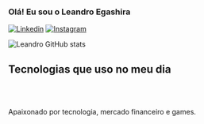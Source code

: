 ### Olá! Eu sou o Leandro Egashira

[![Linkedin](https://img.shields.io/badge/linkedin-%230077B5.svg?style=for-the-badge&logo=linkedin&logoColor=white)](https://www.linkedin.com/in/leandroegashira/)
[![Instagram](https://img.shields.io/badge/Instagram-%23E4405F.svg?style=for-the-badge&logo=Instagram&logoColor=white)](https://www.instagram.com/leandroegashira)

![Leandro GitHub stats](https://github-readme-stats.vercel.app/api?username=leandrohegashira&show_icons=true&theme=dracula)

## Tecnologias que uso no meu dia

<div style="display: inline_block">
  <img align="center" alt="" src="https://img.shields.io/badge/html5-%23E34F26.svg?style=for-the-badge&logo=html5&logoColor=white"/>
  <img align="center" alt="" src="https://img.shields.io/badge/css3-%231572B6.svg?style=for-the-badge&logo=css3&logoColor=white"/>
  <img align="center" alt="" src="https://img.shields.io/badge/javascript-%23323330.svg?style=for-the-badge&logo=javascript&logoColor=%23F7DF1E"/>
  <img align="center" alt="" src="https://img.shields.io/badge/python-3670A0?style=for-the-badge&logo=python&logoColor=ffdd54"/>
  <img align="center" alt="" src="https://img.shields.io/badge/react-%2320232a.svg?style=for-the-badge&logo=react&logoColor=%2361DAFB"/>
  <img align="center" alt="" src="https://img.shields.io/badge/mysql-%2300f.svg?style=for-the-badge&logo=mysql&logoColor=white"/>
</div><br>

Apaixonado por tecnologia, mercado financeiro e games.
